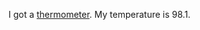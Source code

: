 I got a <a href="http://scripting.com/images/2020/03/19/thermometer.png">thermometer</a>. My temperature is 98.1.
